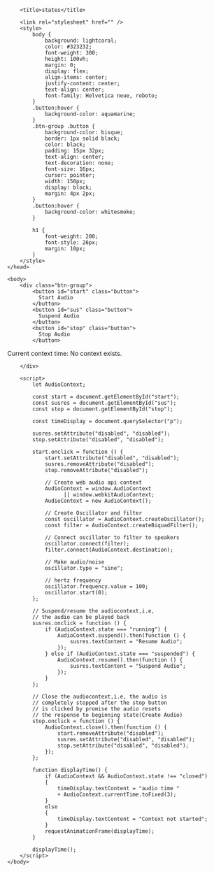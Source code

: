 <!DOCTYPE html>
<html>
    <head>
        <meta charset="utf-8" />
 
        <title>states</title>
 
        <link rel="stylesheet" href="" />
        <style>
            body {
                background: lightcoral;
                color: #323232;
                font-weight: 300;
                height: 100vh;
                margin: 0;
                display: flex;
                align-items: center;
                justify-content: center;
                text-align: center;
                font-family: Helvetica neue, roboto;
            }
            .button:hover {
                background-color: aquamarine;
            }
            .btn-group .button {
                background-color: bisque;
                border: 1px solid black;
                color: black;
                padding: 15px 32px;
                text-align: center;
                text-decoration: none;
                font-size: 16px;
                cursor: pointer;
                width: 150px;
                display: block;
                margin: 4px 2px;
            }
            .button:hover {
                background-color: whitesmoke;
            }
 
            h1 {
                font-weight: 200;
                font-style: 26px;
                margin: 10px;
            }
        </style>
    </head>
 
    <body>
        <div class="btn-group">
            <button id="start" class="button">
              Start Audio
            </button>
            <button id="sus" class="button">
              Suspend Audio
            </button>
            <button id="stop" class="button">
              Stop Audio
            </button>
             
 
<p>Current context time: No context exists.</p>
 
 
        </div>
 
        <script>
            let AudioContext;
 
            const start = document.getElementById("start");
            const susres = document.getElementById("sus");
            const stop = document.getElementById("stop");
 
            const timeDisplay = document.querySelector("p");
 
            susres.setAttribute("disabled", "disabled");
            stop.setAttribute("disabled", "disabled");
 
            start.onclick = function () {
                start.setAttribute("disabled", "disabled");
                susres.removeAttribute("disabled");
                stop.removeAttribute("disabled");
 
                // Create web audio api context
                AudioContext = window.AudioContext
                      || window.webkitAudioContext;
                AudioContext = new AudioContext();
 
                // Create Oscillator and filter
                const oscillator = AudioContext.createOscillator();
                const filter = AudioContext.createBiquadFilter();
 
                // Connect oscillator to filter to speakers
                oscillator.connect(filter);
                filter.connect(AudioContext.destination);
 
                // Make audio/noise
                oscillator.type = "sine";
 
                // hertz frequency
                oscillator.frequency.value = 100;
                oscillator.start(0);
            };
 
            // Suspend/resume the audiocontext,i.e,
            // the audio can be played back
            susres.onclick = function () {
                if (AudioContext.state === "running") {
                    AudioContext.suspend().then(function () {
                        susres.textContent = "Resume Audio";
                    });
                } else if (AudioContext.state === "suspended") {
                    AudioContext.resume().then(function () {
                        susres.textContent = "Suspend Audio";
                    });
                }
            };
 
            // Close the audiocontext,i.e, the audio is
            // completely stopped after the stop button
            // is clicked by promise the audio resets
            // the response to beginning state(Create Audio)
            stop.onclick = function () {
                AudioContext.close().then(function () {
                    start.removeAttribute("disabled");
                    susres.setAttribute("disabled", "disabled");
                    stop.setAttribute("disabled", "disabled");
                });
            };
 
            function displayTime() {
                if (AudioContext && AudioContext.state !== "closed")
                {
                    timeDisplay.textContent = "audio time "
                    + AudioContext.currentTime.toFixed(3);
                }
                else
                {
                    timeDisplay.textContent = "Context not started";
                }
                requestAnimationFrame(displayTime);
            }
 
            displayTime();
        </script>
    </body>
</html>
